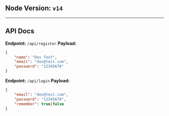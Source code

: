 ## Node Version: `v14`
---
## API Docs

**Endpoint:** `/api/register`
**Payload:**
```json
{
	"name": "Dev Test",
	"email": "dev@test.com",
	"password": "12345678"
}
```

**Endpoint:** `/api/login`
**Payload:**
```json
{
	"email": "dev@test.com",
	"password": "12345678",
	"remember": true|false
}
```